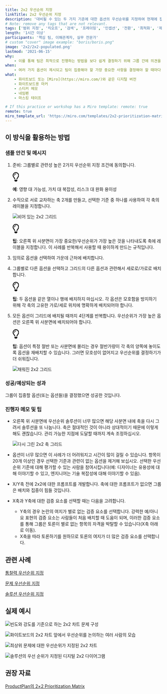 ```yaml
---
title: 2x2 우선순위 지정
linkTitle: 2x2 우선순위 지정
description: '대비될 수 있는 두 가지 기준에 대한 옵션의 우선순위를 지정하여 현재에 집중하는 데 가장 중요한 옵션을 찾습니다.'
# Note: remove any tags that are not relevant.
tags: ['범위 지정', '킥오프', '검색', '프레이밍', '인셉션', '전환', '최적화', '제공']
length: '1시간 이상'
participants: '핵심 팀, 이해관계자, 실무 전문가'
# custom "cover" image example: "boris/boris.png"
image: '2x2/2x2-populated.png'
lastmod: '2021-06-15'
why:
    - 이를 통해 팀은 최적으로 진행하는 방법을 보다 쉽게 결정하기 위해 그룹 간에 의견을 일치하고 공동의 이해를 증진함으로써 이점을 누릴 수 있습니다.
when:
    - 여러 가지 옵션이 제시되고 팀이 집중해야 할 가장 중요한 사항을 결정해야 할 때마다 진행 방법에 관해 대비되는 옵션이 있습니다.
what:
    - 화이트보드 또는 [Miro](https://miro.com/)와 같은 디지털 버전
    - 화이트보드용 마커
    - 스티커 메모
    - 네임펜
    - 마스킹 테이프

# If this practice or workshop has a Miro template: remote: true
remote: true
miro_template_url: 'https://miro.com/templates/2x2-prioritization-matrix/'
---
```


 <h2 id="how-to-use-this-method">이 방식을 활용하는
 방법</h2>

 <div class="bg-gray-dark p-lg-5 p-3 mb-4"><div
 class="col-lg-9"><h3
 id="sample-agenda--prompts">샘플 안건 및 메시지</h3>

 <ol>

 <li>

 <p>준비: 그룹별로 관련성 높은 2가지 우선순위 지정 조건에 동의합니다.</p>

 <div class="callout td-box--gray-darkest p-3 my-5
 border-bottom border-right border-left border-top row"><div
 class="col-1 row align-items-center
 justify-content-center"><svg height="30"
 aria-hidden="true" focusable="false"
 data-prefix="far" data-icon="lightbulb"
 role="img" xmlns="http://www.w3.org/2000/svg"
 viewBox="0 0 352 512" class="svg-inline--fa
 fa-lightbulb"><path fill="currentColor"
 d="M176 80c-52.94 0-96 43.06-96 96 0 8.84 7.16 16 16 16s16-7.16
 16-16c0-35.3 28.72-64 64-64 8.84 0 16-7.16 16-16s-7.16-16-16-16zM96.06
 459.17c0 3.15.93 6.22 2.68 8.84l24.51 36.84c2.97 4.46 7.97 7.14 13.32
 7.14h78.85c5.36 0 10.36-2.68 13.32-7.14l24.51-36.84c1.74-2.62 2.67-5.7
 2.68-8.84l.05-43.18H96.02l.04 43.18zM176 0C73.72 0 0 82.97 0 176c0
 44.37 16.45 84.85 43.56 115.78 16.64 18.99 42.74 58.8 52.42
 92.16v.06h48v-.12c-.01-4.77-.72-9.51-2.15-14.07-5.59-17.81-22.82-64.77-62.17-109.67-20.54-23.43-31.52-53.15-31.61-84.14-.2-73.64
 59.67-128 127.95-128 70.58 0 128 57.42 128 128 0 30.97-11.24
 60.85-31.65 84.14-39.11 44.61-56.42 91.47-62.1 109.46a47.507 47.507 0
 0 0-2.22 14.3v.1h48v-.05c9.68-33.37 35.78-73.18 52.42-92.16C335.55
 260.85 352 220.37 352 176 352 78.8 273.2 0 176 0z"
 class=""></path></svg></div><div
 class="col-11"><p><strong>예</strong>:
 영향 대 가능성, 가치 대 복잡성, 리스크 대 완화 용이성</p></div></div>

 </li>

 <li>

 <p>수직으로 서로 교차하는 축 2개를 만들고, 선택한 기준 중 하나를 사용하여 각 축의 레이블을
 지정합니다.</p>

 <p><img
 src="https://tanzu.vmware.com/developer/practices/2x2/images/2x2-empty.png"
 alt="비어 있는 2x2 그리드"  /></p>

 <div class="callout td-box--gray-darkest p-3 my-5
 border-bottom border-right border-left border-top row"><div
 class="col-1 row align-items-center
 justify-content-center"><svg height="30"
 aria-hidden="true" focusable="false"
 data-prefix="far" data-icon="lightbulb"
 role="img" xmlns="http://www.w3.org/2000/svg"
 viewBox="0 0 352 512" class="svg-inline--fa
 fa-lightbulb"><path fill="currentColor"
 d="M176 80c-52.94 0-96 43.06-96 96 0 8.84 7.16 16 16 16s16-7.16
 16-16c0-35.3 28.72-64 64-64 8.84 0 16-7.16 16-16s-7.16-16-16-16zM96.06
 459.17c0 3.15.93 6.22 2.68 8.84l24.51 36.84c2.97 4.46 7.97 7.14 13.32
 7.14h78.85c5.36 0 10.36-2.68 13.32-7.14l24.51-36.84c1.74-2.62 2.67-5.7
 2.68-8.84l.05-43.18H96.02l.04 43.18zM176 0C73.72 0 0 82.97 0 176c0
 44.37 16.45 84.85 43.56 115.78 16.64 18.99 42.74 58.8 52.42
 92.16v.06h48v-.12c-.01-4.77-.72-9.51-2.15-14.07-5.59-17.81-22.82-64.77-62.17-109.67-20.54-23.43-31.52-53.15-31.61-84.14-.2-73.64
 59.67-128 127.95-128 70.58 0 128 57.42 128 128 0 30.97-11.24
 60.85-31.65 84.14-39.11 44.61-56.42 91.47-62.1 109.46a47.507 47.507 0
 0 0-2.22 14.3v.1h48v-.05c9.68-33.37 35.78-73.18 52.42-92.16C335.55
 260.85 352 220.37 352 176 352 78.8 273.2 0 176 0z"
 class=""></path></svg></div><div
 class="col-11"><p><strong>팁</strong>:
 오른쪽 위 사분면이 가장 중요한/우선순위가 가장 높은 것을 나타내도록 축에 레이블을 지정합니다. 이 사례를 반복해서 사용할 때
 용이하게 만드는 규칙입니다.</p></div></div>

 </li>

 <li>

 <p>임의로 옵션을 선택하여 가운데 근처에 배치합니다.</p>

 </li>

 <li>

 <p>그룹별로 다른 옵션을 선택하고 그리드의 다른 옵션과 관련해서 세로로/가로로 배치합니다.</p>

 <div class="callout td-box--gray-darkest p-3 my-5
 border-bottom border-right border-left border-top row"><div
 class="col-1 row align-items-center
 justify-content-center"><svg height="30"
 aria-hidden="true" focusable="false"
 data-prefix="far" data-icon="lightbulb"
 role="img" xmlns="http://www.w3.org/2000/svg"
 viewBox="0 0 352 512" class="svg-inline--fa
 fa-lightbulb"><path fill="currentColor"
 d="M176 80c-52.94 0-96 43.06-96 96 0 8.84 7.16 16 16 16s16-7.16
 16-16c0-35.3 28.72-64 64-64 8.84 0 16-7.16 16-16s-7.16-16-16-16zM96.06
 459.17c0 3.15.93 6.22 2.68 8.84l24.51 36.84c2.97 4.46 7.97 7.14 13.32
 7.14h78.85c5.36 0 10.36-2.68 13.32-7.14l24.51-36.84c1.74-2.62 2.67-5.7
 2.68-8.84l.05-43.18H96.02l.04 43.18zM176 0C73.72 0 0 82.97 0 176c0
 44.37 16.45 84.85 43.56 115.78 16.64 18.99 42.74 58.8 52.42
 92.16v.06h48v-.12c-.01-4.77-.72-9.51-2.15-14.07-5.59-17.81-22.82-64.77-62.17-109.67-20.54-23.43-31.52-53.15-31.61-84.14-.2-73.64
 59.67-128 127.95-128 70.58 0 128 57.42 128 128 0 30.97-11.24
 60.85-31.65 84.14-39.11 44.61-56.42 91.47-62.1 109.46a47.507 47.507 0
 0 0-2.22 14.3v.1h48v-.05c9.68-33.37 35.78-73.18 52.42-92.16C335.55
 260.85 352 220.37 352 176 352 78.8 273.2 0 176 0z"
 class=""></path></svg></div><div
 class="col-11"><p><strong>팁</strong>: 두
 옵션을 같은 열이나 행에 배치하지 마십시오. 각 옵션은 모호함을 방지하기 위해 각 축의 고유한 가로/세로 위치에 명확하게
 배치되어야 합니다.</p></div></div>

 </li>

 <li>

 <p>모든 옵션이 그리드에 배치될 때까지 4단계를 반복합니다. 우선순위가 가장 높은 옵션은 오른쪽 위 사분면에
 배치되어야 합니다.</p>

 <div class="callout td-box--gray-darkest p-3 my-5
 border-bottom border-right border-left border-top row"><div
 class="col-1 row align-items-center
 justify-content-center"><svg height="30"
 aria-hidden="true" focusable="false"
 data-prefix="far" data-icon="lightbulb"
 role="img" xmlns="http://www.w3.org/2000/svg"
 viewBox="0 0 352 512" class="svg-inline--fa
 fa-lightbulb"><path fill="currentColor"
 d="M176 80c-52.94 0-96 43.06-96 96 0 8.84 7.16 16 16 16s16-7.16
 16-16c0-35.3 28.72-64 64-64 8.84 0 16-7.16 16-16s-7.16-16-16-16zM96.06
 459.17c0 3.15.93 6.22 2.68 8.84l24.51 36.84c2.97 4.46 7.97 7.14 13.32
 7.14h78.85c5.36 0 10.36-2.68 13.32-7.14l24.51-36.84c1.74-2.62 2.67-5.7
 2.68-8.84l.05-43.18H96.02l.04 43.18zM176 0C73.72 0 0 82.97 0 176c0
 44.37 16.45 84.85 43.56 115.78 16.64 18.99 42.74 58.8 52.42
 92.16v.06h48v-.12c-.01-4.77-.72-9.51-2.15-14.07-5.59-17.81-22.82-64.77-62.17-109.67-20.54-23.43-31.52-53.15-31.61-84.14-.2-73.64
 59.67-128 127.95-128 70.58 0 128 57.42 128 128 0 30.97-11.24
 60.85-31.65 84.14-39.11 44.61-56.42 91.47-62.1 109.46a47.507 47.507 0
 0 0-2.22 14.3v.1h48v-.05c9.68-33.37 35.78-73.18 52.42-92.16C335.55
 260.85 352 220.37 352 176 352 78.8 273.2 0 176 0z"
 class=""></path></svg></div><div
 class="col-11"><p><strong>팁</strong>:
 옵션이 특정 절반 또는 사분면에 몰리는 경우 절반가량이 각 축의 양쪽에 놓이도록 옵션을 재배치할 수 있습니다. 그러면 모호성이
 없어지고 우선순위를 결정하기가 더 쉬워집니다.</p></div></div>

 <p><img
 src="https://tanzu.vmware.com/developer/practices/2x2/images/2x2-populated.png"
 alt="채워진 2x2 그리드"  /></p>

 </li>

 </ol>

 </div></div>

 <div class="bg-gray-dark p-lg-5 p-3 mb-4"><div
 class="col-lg-9"><h3
 id="successexpected-outcomes">성공/예상되는 성과</h3>

 <p>그룹이 집중할 옵션(또는 옵션들)을 결정했으면 성공한 것입니다.</div></div>

 <div class="bg-gray-dark p-lg-5 p-3 mb-4"><div
 class="col-lg-9"><h3
 id="facilitator-notes--tips">진행자 메모 및 팁</h3>

 <ul>

 <li>

 <p>오른쪽 위 사분면에 우선순위 솔루션이 너무 많으면 해당 사분면 내에 축을 다시 그려서 솔루션을 또 나눕니다.
 축은 절대적인 것이 아니라 상대적이기 때문에 이렇게 해도 괜찮습니다. 관리 가능한 지점에 도달할 때까지 계속
 조정하십시오.</p>

 <p><img
 src="https://tanzu.vmware.com/developer/practices/2x2/images/2x2-regrid.png"
 alt="다시 그린 2x2 축 그리드"  /></p>

 </li>

 <li>

 <p>옵션이 너무 많으면 이 사례가 더 어려워지고 시간이 많이 걸릴 수 있습니다. 항목이 20개 이상인 경우 선택한
 기준과 관련이 없는 옵션을 제거해 보십시오. 선택한 우선순위 기준에 대해 평가할 수 있는 사람을 참여시킵니다(예: 디자이너는
 유용성에 대해 이야기할 수 있고, 엔지니어는 기술 복잡성에 대해 이야기할 수 있음).</p>

 </li>

 <li>

 <p>X/Y축 전에 2x2에 대한 프롬프트를 개발합니다. 축에 대한 프롬프트가 없으면 그룹은 배치와 집중이 힘들
 것입니다.</p>

 </li>

 <li>

 <p>X축과 Y축에 대한 검증 요소를 선택할 때는 다음을 고려합니다.</p>

 <ul>

 <li>Y축의 경우 논란의 여지가 별로 없는 검증 요소를 선택합니다. 강력한 예/아니요 표현의 검증 요소는 사람들이
 처음 배치할 때 도움이 되며, 이러한 검증 요소를 통해 그룹은 토론이 별로 없는 항목의 자격을 박탈할 수 있습니다(X축 아래로
 이동).</li>

 <li>X축을 따라 토론하기를 원하므로 토론의 여지가 더 많은 검증 요소를 선택합니다.</li>

 </ul>

 </li>

 </ul>

 </div></div>

 <div class="bg-gray-dark p-lg-5 p-3 mb-4"><div
 class="col-lg-9"><h2
 id="related-practices">관련 사례</h2>

 <p><a
 href="https://tanzu.vmware.com/developer/practices/insight-prioritization">통찰력
 우선순위 지정</a></p>

 <p><a
 href="https://tanzu.vmware.com/developer/practices/problem-prioritization">문제
 우선순위 지정</a></p>

 <p><a
 href="https://tanzu.vmware.com/developer/practices/solution-prioritization">솔루션
 우선순위 지정</a></p>

 </div></div>

 <div class="bg-gray-dark p-lg-5 p-3 mb-4"><div
 class="col-lg-9"><h2
 id="real-world-examples">실제 예시</h2>

 <p><img
 src="https://tanzu.vmware.com/developer/practices/problem-prioritization/images/example-2.jpg"
 alt="빈도와 강도를 기준으로 하는 2x2 차트 문제 구성"  /></p>

 <p><img
 src="https://tanzu.vmware.com/developer/practices/problem-prioritization/images/example-3.jpg"
 alt="화이트보드의 2x2 차트 앞에서 우선순위를 논의하는 여러 사람의 모습" 
 /></p>

 <p><img
 src="https://tanzu.vmware.com/developer/practices/problem-prioritization/images/example-5.jpg"
 alt="최상위 문제에 대한 우선순위가 지정된 2x2 차트"  /></p>

 <p><img
 src="https://tanzu.vmware.com/developer/practices/solution-prioritization/images/example-6.jpg"
 alt="솔루션의 우선 순위가 지정된 디지털 2x2 다이어그램"  /></p>

 </div></div>

 <div class="bg-gray-dark p-lg-5 p-3 mb-4"><div
 class="col-lg-9"><h2
 id="recommended-reading">권장 자료</h2>

 <p><a
 href="https://www.productplan.com/glossary/2x2-prioritization-matrix/"
 target="_blank" rel="nofollow">ProductPlan의
 2&times;2 Prioritization Matrix</a></div></div>
